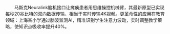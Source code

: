 <p style="text-indent:2em">马斯克Neuralink脑机接口让瘫痪患者用思维操控机械臂，其最新原型已实现每秒20兆比特的双向数据传输，相当于实时传输4K视频。更革命性的应用在教育领域：上海某小学通过脑波监测AI，精准识别学生注意力波动，实时调整教学策略，使知识点吸收率提升40%。
</p>
